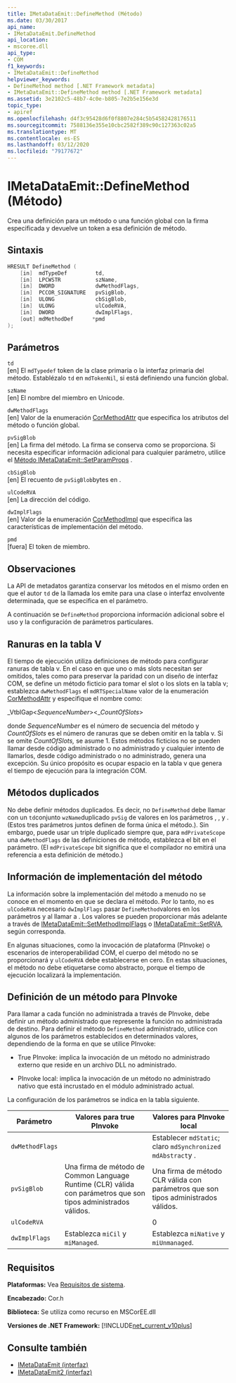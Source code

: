 ```yaml
---
title: IMetaDataEmit::DefineMethod (Método)
ms.date: 03/30/2017
api_name:
- IMetaDataEmit.DefineMethod
api_location:
- mscoree.dll
api_type:
- COM
f1_keywords:
- IMetaDataEmit::DefineMethod
helpviewer_keywords:
- DefineMethod method [.NET Framework metadata]
- IMetaDataEmit::DefineMethod method [.NET Framework metadata]
ms.assetid: 3e2102c5-48b7-4c0e-b805-7e2b5e156e3d
topic_type:
- apiref
ms.openlocfilehash: d4f3c95428d6f0f8807e284c5b54582428176511
ms.sourcegitcommit: 7588136e355e10cbc2582f389c90c127363c02a5
ms.translationtype: MT
ms.contentlocale: es-ES
ms.lasthandoff: 03/12/2020
ms.locfileid: "79177672"
---
```

# <a name="imetadataemitdefinemethod-method"></a>IMetaDataEmit::DefineMethod (Método)
Crea una definición para un método o una función global con la firma especificada y devuelve un token a esa definición de método.  
  
## <a name="syntax"></a>Sintaxis  
  
```cpp  
HRESULT DefineMethod (
    [in]  mdTypeDef         td,
    [in]  LPCWSTR           szName,
    [in]  DWORD             dwMethodFlags,
    [in]  PCCOR_SIGNATURE   pvSigBlob,
    [in]  ULONG             cbSigBlob,
    [in]  ULONG             ulCodeRVA,
    [in]  DWORD             dwImplFlags,
    [out] mdMethodDef      *pmd  
);  
```  
  
## <a name="parameters"></a>Parámetros  
 `td`  
 [en] El `mdTypedef` token de la clase primaria o la interfaz primaria del método. Establézalo `td` en `mdTokenNil`, si está definiendo una función global.  
  
 `szName`  
 [en] El nombre del miembro en Unicode.  
  
 `dwMethodFlags`  
 [en] Valor de la enumeración [CorMethodAttr](../../../../docs/framework/unmanaged-api/metadata/cormethodattr-enumeration.md) que especifica los atributos del método o función global.  
  
 `pvSigBlob`  
 [en] La firma del método. La firma se conserva como se proporciona. Si necesita especificar información adicional para cualquier parámetro, utilice el [Método IMetaDataEmit::SetParamProps](../../../../docs/framework/unmanaged-api/metadata/imetadataemit-setparamprops-method.md) .  
  
 `cbSigBlob`  
 [en] El recuento de `pvSigBlob`bytes en .  
  
 `ulCodeRVA`  
 [en] La dirección del código.  
  
 `dwImplFlags`  
 [en] Valor de la enumeración [CorMethodImpl](../../../../docs/framework/unmanaged-api/metadata/cormethodimpl-enumeration.md) que especifica las características de implementación del método.  
  
 `pmd`  
 [fuera] El token de miembro.  
  
## <a name="remarks"></a>Observaciones  
 La API de metadatos garantiza conservar los métodos en el mismo orden en que el autor `td` de la llamada los emite para una clase o interfaz envolvente determinada, que se especifica en el parámetro.  
  
 A continuación se `DefineMethod` proporciona información adicional sobre el uso y la configuración de parámetros particulares.  
  
## <a name="slots-in-the-v-table"></a>Ranuras en la tabla V  
 El tiempo de ejecución utiliza definiciones de método para configurar ranuras de tabla v. En el caso en que uno o más slots necesitan ser omitidos, tales como para preservar la paridad con un diseño de interfaz COM, se define un método ficticio para tomar el slot o los slots en la tabla v; establezca `dwMethodFlags` el `mdRTSpecialName` valor de la enumeración [CorMethodAttr](../../../../docs/framework/unmanaged-api/metadata/cormethodattr-enumeration.md) y especifique el nombre como:  
  
 _VtblGap\<*SequenceNumber*>\<\_*CountOfSlots*>
  
 donde *SequenceNumber* es el número de secuencia del método y *CountOfSlots* es el número de ranuras que se deben omitir en la tabla v. Si se omite *CountOfSlots,* se asume 1. Estos métodos ficticios no se pueden llamar desde código administrado o no administrado y cualquier intento de llamarlos, desde código administrado o no administrado, genera una excepción. Su único propósito es ocupar espacio en la tabla v que genera el tiempo de ejecución para la integración COM.  
  
## <a name="duplicate-methods"></a>Métodos duplicados  
 No debe definir métodos duplicados. Es decir, no `DefineMethod` debe llamar con un `td`conjunto `wzName`duplicado `pvSig` de valores en los parámetros , , y . (Estos tres parámetros juntos definen de forma única el método.). Sin embargo, puede usar un triple duplicado siempre que, para `mdPrivateScope` una `dwMethodFlags` de las definiciones de método, establezca el bit en el parámetro. (El `mdPrivateScope` bit significa que el compilador no emitirá una referencia a esta definición de método.)  
  
## <a name="method-implementation-information"></a>Información de implementación del método  
 La información sobre la implementación del método a menudo no se conoce en el momento en que se declara el método. Por lo tanto, no es `ulCodeRVA` necesario `dwImplFlags` pasar `DefineMethod`valores en los parámetros y al llamar a . Los valores se pueden proporcionar más adelante a través de [IMetaDataEmit::SetMethodImplFlags](../../../../docs/framework/unmanaged-api/metadata/imetadataemit-setmethodimplflags-method.md) o [IMetaDataEmit::SetRVA](../../../../docs/framework/unmanaged-api/metadata/imetadataemit-setrva-method.md), según corresponda.  
  
 En algunas situaciones, como la invocación de plataforma (PInvoke) o escenarios de interoperabilidad COM, el cuerpo del método no se proporcionará y `ulCodeRVA` debe establecerse en cero. En estas situaciones, el método no debe etiquetarse como abstracto, porque el tiempo de ejecución localizará la implementación.  
  
## <a name="defining-a-method-for-pinvoke"></a>Definición de un método para PInvoke  
 Para llamar a cada función no administrada a través de PInvoke, debe definir un método administrado que represente la función no administrada de destino. Para definir el método `DefineMethod` administrado, utilice con algunos de los parámetros establecidos en determinados valores, dependiendo de la forma en que se utilice PInvoke:  
  
- True PInvoke: implica la invocación de un método no administrado externo que reside en un archivo DLL no administrado.  
  
- PInvoke local: implica la invocación de un método no administrado nativo que está incrustado en el módulo administrado actual.  
  
 La configuración de los parámetros se indica en la tabla siguiente.  
  
|Parámetro|Valores para true PInvoke|Valores para PInvoke local|  
|---------------|-----------------------------|------------------------------|  
|`dwMethodFlags`||Establecer `mdStatic`; claro `mdSynchronized` `mdAbstract`y .|  
|`pvSigBlob`|Una firma de método de Common Language Runtime (CLR) válida con parámetros que son tipos administrados válidos.|Una firma de método CLR válida con parámetros que son tipos administrados válidos.|  
|`ulCodeRVA`||0|  
|`dwImplFlags`|Establezca `miCil` y `miManaged`.|Establezca `miNative` y `miUnmanaged`.|  
  
## <a name="requirements"></a>Requisitos  
 **Plataformas:** Vea [Requisitos de sistema](../../../../docs/framework/get-started/system-requirements.md).  
  
 **Encabezado:** Cor.h  
  
 **Biblioteca:** Se utiliza como recurso en MSCorEE.dll  
  
 **Versiones de .NET Framework:** [!INCLUDE[net_current_v10plus](../../../../includes/net-current-v10plus-md.md)]  
  
## <a name="see-also"></a>Consulte también

- [IMetaDataEmit (interfaz)](../../../../docs/framework/unmanaged-api/metadata/imetadataemit-interface.md)
- [IMetaDataEmit2 (interfaz)](../../../../docs/framework/unmanaged-api/metadata/imetadataemit2-interface.md)
